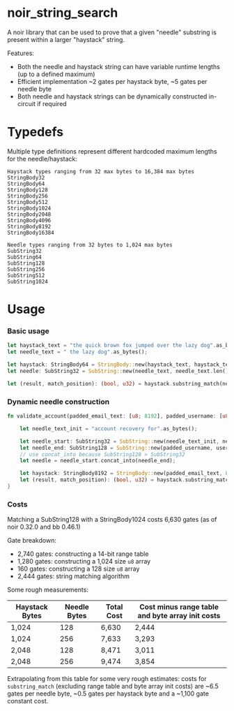 # noir_string_search

A noir library that can be used to prove that a given "needle" substring is present within a larger "haystack" string.

Features:

- Both the needle and haystack string can have variable runtime lengths (up to a defined maximum)
- Efficient implementation ~2 gates per haystack byte, ~5 gates per needle byte
- Both needle and haystack strings can be dynamically constructed in-circuit if required

# Typedefs

Multiple type definitions represent different hardcoded maximum lengths for the needle/haystack:

```
Haystack types ranging from 32 max bytes to 16,384 max bytes
StringBody32
StringBody64
StringBody128
StringBody256
StringBody512
StringBody1024
StringBody2048
StringBody4096
StringBody8192
StringBody16384
```

```
Needle types ranging from 32 bytes to 1,024 max bytes
SubString32
SubString64
SubString128
SubString256
SubString512
SubString1024
```

# Usage

### Basic usage

```rust
let haystack_text = "the quick brown fox jumped over the lazy dog".as_bytes();
let needle_text = " the lazy dog".as_bytes();

let haystack: StringBody64 = StringBody::new(haystack_text, haystack_text.len());
let needle: SubString32 = SubString::new(needle_text, needle_text.len());

let (result, match_position): (bool, u32) = haystack.substring_match(needle);
```

### Dynamic needle construction

```rust
fn validate_account(padded_email_text: [u8; 8192], padded_username: [u8; 100], username_length: u32) {

    let needle_text_init = "account recovery for".as_bytes();

    let needle_start: SubString32 = SubString::new(needle_text_init, needle_text_init.len());
    let needle_end: SubString128 = SubString::new(padded_username, username_length);
    // use concat_into because SubString128 > SubString32
    let needle = needle_start.concat_into(needle_end);

    let haystack: StringBody8192 = StringBody::new(padded_email_text, 8192);
    let (result, match_position): (bool, u32) = haystack.substring_match(needle);
}
```

### Costs

Matching a SubString128 with a StringBody1024 costs 6,630 gates (as of noir 0.32.0 and bb 0.46.1)

Gate breakdown:

- 2,740 gates: constructing a 14-bit range table
- 1,280 gates: constructing a 1,024 size `u8` array
- 160 gates: constructing a 128 size `u8` array
- 2,444 gates: string matching algorithm

Some rough measurements:

| Haystack Bytes | Needle Bytes | Total Cost | Cost minus range table and byte array init costs |
| -------------- | ------------ | ---------- | ------------------------------------------------ |
| 1,024          | 128          | 6,630      | 2,444                                            |
| 1,024          | 256          | 7,633      | 3,293                                            |
| 2,048          | 128          | 8,471      | 3,011                                            |
| 2,048          | 256          | 9,474      | 3,854                                            |

Extrapolating from this table for some very rough estimates: costs for `substring_match` (excluding range table and byte array init costs) are ~6.5 gates per needle byte, ~0.5 gates per haystack byte and a ~1,100 gate constant cost.
